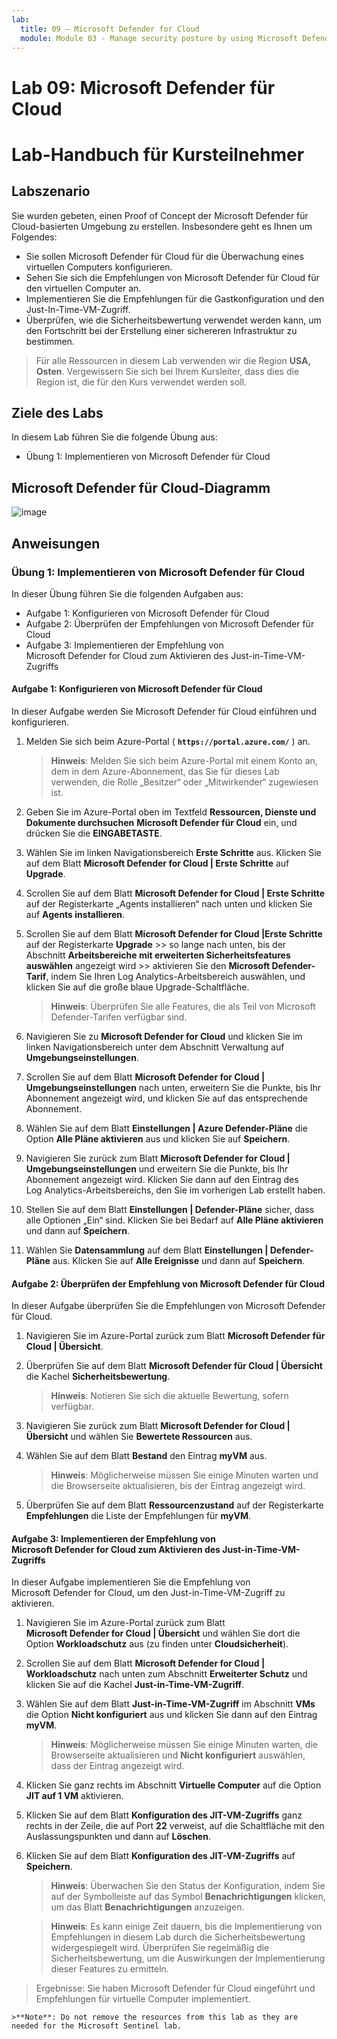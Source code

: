 ```yaml
---
lab:
  title: 09 – Microsoft Defender for Cloud
  module: Module 03 - Manage security posture by using Microsoft Defender for Cloud
---
```


# Lab 09: Microsoft Defender für Cloud
# Lab-Handbuch für Kursteilnehmer

## Labszenario

Sie wurden gebeten, einen Proof of Concept der Microsoft Defender für Cloud-basierten Umgebung zu erstellen. Insbesondere geht es Ihnen um Folgendes:

- Sie sollen Microsoft Defender für Cloud für die Überwachung eines virtuellen Computers konfigurieren.
- Sehen Sie sich die Empfehlungen von Microsoft Defender für Cloud für den virtuellen Computer an.
- Implementieren Sie die Empfehlungen für die Gastkonfiguration und den Just-In-Time-VM-Zugriff. 
- Überprüfen, wie die Sicherheitsbewertung verwendet werden kann, um den Fortschritt bei der Erstellung einer sichereren Infrastruktur zu bestimmen.

> Für alle Ressourcen in diesem Lab verwenden wir die Region **USA, Osten**. Vergewissern Sie sich bei Ihrem Kursleiter, dass dies die Region ist, die für den Kurs verwendet werden soll. 

## Ziele des Labs

In diesem Lab führen Sie die folgende Übung aus:

- Übung 1: Implementieren von Microsoft Defender für Cloud

## Microsoft Defender für Cloud-Diagramm

![image](https://github.com/MicrosoftLearning/AZ500-AzureSecurityTechnologies/assets/91347931/c31055cc-de95-41f6-adef-f09d756a68eb)

## Anweisungen

### Übung 1: Implementieren von Microsoft Defender für Cloud

In dieser Übung führen Sie die folgenden Aufgaben aus:

- Aufgabe 1: Konfigurieren von Microsoft Defender für Cloud
- Aufgabe 2: Überprüfen der Empfehlungen von Microsoft Defender für Cloud
- Aufgabe 3: Implementieren der Empfehlung von Microsoft Defender for Cloud zum Aktivieren des Just-in-Time-VM-Zugriffs

#### Aufgabe 1: Konfigurieren von Microsoft Defender für Cloud

In dieser Aufgabe werden Sie Microsoft Defender für Cloud einführen und konfigurieren.

1. Melden Sie sich beim Azure-Portal ( **`https://portal.azure.com/`** ) an.

    >**Hinweis**: Melden Sie sich beim Azure-Portal mit einem Konto an, dem in dem Azure-Abonnement, das Sie für dieses Lab verwenden, die Rolle „Besitzer“ oder „Mitwirkender“ zugewiesen ist.

2. Geben Sie im Azure-Portal oben im Textfeld **Ressourcen, Dienste und Dokumente durchsuchen** **Microsoft Defender für Cloud** ein, und drücken Sie die **EINGABETASTE**.

3. Wählen Sie im linken Navigationsbereich **Erste Schritte** aus. Klicken Sie auf dem Blatt **Microsoft Defender for Cloud \| Erste Schritte** auf **Upgrade**.
     
4. Scrollen Sie auf dem Blatt **Microsoft Defender for Cloud \| Erste Schritte** auf der Registerkarte „Agents installieren“ nach unten und klicken Sie auf **Agents installieren**. 

5. Scrollen Sie auf dem Blatt **Microsoft Defender for Cloud \|Erste Schritte** auf der Registerkarte **Upgrade** >> so lange nach unten, bis der Abschnitt **Arbeitsbereiche mit erweiterten Sicherheitsfeatures auswählen** angezeigt wird >> aktivieren Sie den **Microsoft Defender-Tarif**, indem Sie Ihren Log Analytics-Arbeitsbereich auswählen, und klicken Sie auf die große blaue Upgrade-Schaltfläche.  

    >**Hinweis**: Überprüfen Sie alle Features, die als Teil von Microsoft Defender-Tarifen verfügbar sind. 

6. Navigieren Sie zu **Microsoft Defender for Cloud** und klicken Sie im linken Navigationsbereich unter dem Abschnitt Verwaltung auf **Umgebungseinstellungen**.

7. Scrollen Sie auf dem Blatt **Microsoft Defender for Cloud \| Umgebungseinstellungen** nach unten, erweitern Sie die Punkte, bis Ihr Abonnement angezeigt wird, und klicken Sie auf das entsprechende Abonnement. 

8. Wählen Sie auf dem Blatt **Einstellungen \| Azure Defender-Pläne** die Option **Alle Pläne aktivieren** aus und klicken Sie auf **Speichern**.

9. Navigieren Sie zurück zum Blatt **Microsoft Defender for Cloud \| Umgebungseinstellungen** und erweitern Sie die Punkte, bis Ihr Abonnement angezeigt wird. Klicken Sie dann auf den Eintrag des Log Analytics-Arbeitsbereichs, den Sie im vorherigen Lab erstellt haben.

10. Stellen Sie auf dem Blatt **Einstellungen \| Defender-Pläne** sicher, dass alle Optionen „Ein“ sind. Klicken Sie bei Bedarf auf **Alle Pläne aktivieren** und dann auf **Speichern**.

11. Wählen Sie **Datensammlung** auf dem Blatt **Einstellungen \| Defender-Pläne** aus. Klicken Sie auf **Alle Ereignisse** und dann auf **Speichern**.

#### Aufgabe 2: Überprüfen der Empfehlung von Microsoft Defender für Cloud

In dieser Aufgabe überprüfen Sie die Empfehlungen von Microsoft Defender für Cloud. 

1. Navigieren Sie im Azure-Portal zurück zum Blatt **Microsoft Defender für Cloud \| Übersicht**. 

2. Überprüfen Sie auf dem Blatt **Microsoft Defender für Cloud \| Übersicht** die Kachel **Sicherheitsbewertung**.

    >**Hinweis**: Notieren Sie sich die aktuelle Bewertung, sofern verfügbar.

3. Navigieren Sie zurück zum Blatt **Microsoft Defender for Cloud \| Übersicht** und wählen Sie **Bewertete Ressourcen** aus.

4. Wählen Sie auf dem Blatt **Bestand** den Eintrag **myVM** aus.

    >**Hinweis**: Möglicherweise müssen Sie einige Minuten warten und die Browserseite aktualisieren, bis der Eintrag angezeigt wird.
    
5. Überprüfen Sie auf dem Blatt **Ressourcenzustand** auf der Registerkarte **Empfehlungen** die Liste der Empfehlungen für **myVM**.

#### Aufgabe 3: Implementieren der Empfehlung von Microsoft Defender for Cloud zum Aktivieren des Just-in-Time-VM-Zugriffs

In dieser Aufgabe implementieren Sie die Empfehlung von Microsoft Defender for Cloud, um den Just-in-Time-VM-Zugriff zu aktivieren. 

1. Navigieren Sie im Azure-Portal zurück zum Blatt **Microsoft Defender for Cloud \| Übersicht** und wählen Sie dort die Option **Workloadschutz** aus (zu finden unter **Cloudsicherheit**).

2. Scrollen Sie auf dem Blatt **Microsoft Defender for Cloud \| Workloadschutz** nach unten zum Abschnitt **Erweiterter Schutz** und klicken Sie auf die Kachel **Just-in-Time-VM-Zugriff**.

3. Wählen Sie auf dem Blatt **Just-in-Time-VM-Zugriff** im Abschnitt **VMs** die Option **Nicht konfiguriert** aus und klicken Sie dann auf den Eintrag **myVM**.

    >**Hinweis**: Möglicherweise müssen Sie einige Minuten warten, die Browserseite aktualisieren und **Nicht konfiguriert** auswählen, dass der Eintrag angezeigt wird.

4. Klicken Sie ganz rechts im Abschnitt **Virtuelle Computer** auf die Option **JIT auf 1 VM** aktivieren.

5. Klicken Sie auf dem Blatt **Konfiguration des JIT-VM-Zugriffs** ganz rechts in der Zeile, die auf Port **22** verweist, auf die Schaltfläche mit den Auslassungspunkten und dann auf **Löschen**.

6. Klicken Sie auf dem Blatt **Konfiguration des JIT-VM-Zugriffs** auf **Speichern**.

    >**Hinweis**: Überwachen Sie den Status der Konfiguration, indem Sie auf der Symbolleiste auf das Symbol **Benachrichtigungen** klicken, um das Blatt **Benachrichtigungen** anzuzeigen. 

    >**Hinweis**: Es kann einige Zeit dauern, bis die Implementierung von Empfehlungen in diesem Lab durch die Sicherheitsbewertung widergespiegelt wird. Überprüfen Sie regelmäßig die Sicherheitsbewertung, um die Auswirkungen der Implementierung dieser Features zu ermitteln. 

> Ergebnisse: Sie haben Microsoft Defender für Cloud eingeführt und Empfehlungen für virtuelle Computer implementiert. 

    >**Note**: Do not remove the resources from this lab as they are needed for the Microsoft Sentinel lab.

